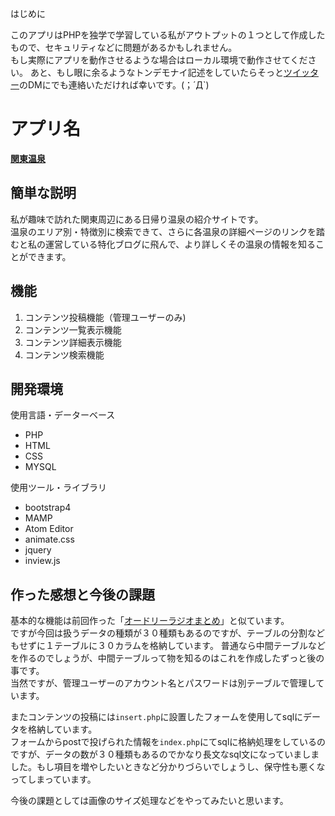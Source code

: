 はじめに

このアプリはPHPを独学で学習している私がアウトプットの１つとして作成したもので、セキュリティなどに問題があるかもしれません。  
もし実際にアプリを動作させるような場合はローカル環境で動作させてください。
あと、もし眼に余るようなトンデモナイ記述をしていたらそっと<a href="https://twitter.com/float_top">ツイッター</a>のDMにでも連絡いただければ幸いです。(；´Д`)


アプリ名
====
**<a href="https://2.kagome.xyz">関東温泉</a>**

## 簡単な説明
私が趣味で訪れた関東周辺にある日帰り温泉の紹介サイトです。  
温泉のエリア別・特徴別に検索できて、さらに各温泉の詳細ページのリンクを踏むと私の運営している特化ブログに飛んで、より詳しくその温泉の情報を知ることができます。


## 機能
1. コンテンツ投稿機能（管理ユーザーのみ)
1. コンテンツ一覧表示機能
1. コンテンツ詳細表示機能
1. コンテンツ検索機能


## 開発環境
使用言語・データーベース
* PHP
* HTML
* CSS
* MYSQL  

使用ツール・ライブラリ
* bootstrap4
* MAMP
* Atom Editor  
* animate.css
* jquery
* inview.js


## 作った感想と今後の課題  

基本的な機能は前回作った「<a href="https://3.kagome.xyz">オードリーラジオまとめ</a>」と似ています。  
ですが今回は扱うデータの種類が３０種類もあるのですが、テーブルの分割などもせずに１テーブルに３０カラムを格納しています。
普通なら中間テーブルなどを作るのでしょうが、中間テーブルって物を知るのはこれを作成したずっと後の事です。  
当然ですが、管理ユーザーのアカウント名とパスワードは別テーブルで管理しています。  

またコンテンツの投稿には`insert.php`に設置したフォームを使用してsqlにデータを格納しています。  
フォームからpostで投げられた情報を`index.php`にてsqlに格納処理をしているのですが、データの数が３０種類もあるのでかなり長文なsql文になっていましました。もし項目を増やしたいときなど分かりづらいでしょうし、保守性も悪くなってしまっています。  

今後の課題としては画像のサイズ処理などをやってみたいと思います。
